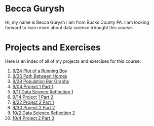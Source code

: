 # Becca Gurysh

Hi, my name is Becca Gurysh I am from Bucks County PA. I am looking forward to learn more about data science trhought this course. 

# Projects and Exercises

Here is an index of all of my projects and exercises for this course:

1. [8/24 Plot of a Running Boy](path_of_running_boy.md)
2. [8/26 Path Between Homes](path_between_homes.md)
3. [8/28 Population Bar Graphs](bar_graphs.md)
4. [9/04 Project 1 Part 1](data_mgt_pt2.md)
5. [9/11 Data Science Reflection 1](reflection_1.md)
6. [9/14 Project 1 Part 2](census.md)
7. [9/22 Project 2 Part 1](fundamentals_pt2.md)
8. [9/30 Project 2 Part 2](project2_part2.md)
9. [10/2 Data Science Reflection 2](reflection_2.md)
10. [10/4 Project 2 Part 3](proj2_part3.md)

